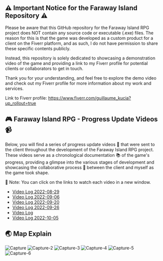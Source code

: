 ## ⚠️ Important Notice for the Faraway Island Repository ⚠️

Please be aware that this GitHub repository for the Faraway Island RPG project does NOT contain any source code or executable (.exe) files. The reason for this is that the game was developed as a custom product for a client on the Fiverr platform, and as such, I do not have permission to share these specific contents publicly.

Instead, this repository is solely dedicated to showcasing a demonstration video of the game and providing a link to my Fiverr profile for potential clients or collaborators to get in touch.

Thank you for your understanding, and feel free to explore the demo video and check out my Fiverr profile for more information about my work and services.

Link to Fiverr profile: https://www.fiverr.com/guillaume_kucia?up_rollout=true

## 🎮 Faraway Island RPG - Progress Update Videos 📹
Below, you will find a series of progress update videos 🎥 that were sent to the client throughout the development of the Faraway Island RPG project. These videos serve as a chronological documentation 📚 of the game's progress, providing a glimpse into the various stages of development and showcasing the collaborative process 🤝 between the client and myself as the game took shape.

📌 Note: You can click on the links to watch each video in a new window.

- [Video Log 2022-08-29](https://drive.google.com/file/d/10ryHovLjwSuJvmxNhG1ObStit5KirCaV/view?usp=share_link)
- [Video Log 2022-09-06](https://drive.google.com/file/d/1kYI_xZhKO-zcuK9Puzb_50gAjnD8pO8o/view?usp=share_link)
- [Video Log 2022-09-20](https://drive.google.com/file/d/16FY8aSJqmI5v5eHJqGdEGwxTDxQDzJjm/view?usp=share_link)
- [Video Log 2022-09-26](https://drive.google.com/file/d/12RvJ_GJyLT7goMVfLCQuGWrMFBT7wXg-/view?usp=share_link)
- [Video Log](https://drive.google.com/file/d/1vkMEPX93IPDfco6lZqU1ufMmV6dWpULI/view?usp=share_link)
- [Video Log 2022-10-05](https://drive.google.com/file/d/1gt7BtPTvNghKUc5L86bZ88RTHbk4K6iI/view?usp=share_link)

## 🌏 Map Explain

![Capture](https://user-images.githubusercontent.com/91091263/227521532-6f110c6d-5746-4e1f-9760-9064ec9ac651.PNG)
![Capture-2](https://user-images.githubusercontent.com/91091263/227521534-94ae50bb-0d10-4957-9e43-2308f96a6e41.PNG)
![Capture-3](https://user-images.githubusercontent.com/91091263/227521538-477ce868-86a6-4735-98c0-4ae0429f5aae.PNG)
![Capture-4](https://user-images.githubusercontent.com/91091263/227521521-16e84016-fc15-438c-8730-af638a06985b.PNG)
![Capture-5](https://user-images.githubusercontent.com/91091263/227521527-54526c6b-4db4-45bd-b64a-f122925a77ab.PNG)
![Capture-6](https://user-images.githubusercontent.com/91091263/227521528-b39775a6-3efb-449f-8eae-8c946191d840.PNG)
